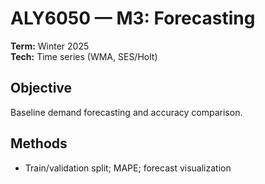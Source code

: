 # ALY6050 — M3: Forecasting
**Term:** Winter 2025  
**Tech:** Time series (WMA, SES/Holt)

## Objective
Baseline demand forecasting and accuracy comparison.

## Methods
- Train/validation split; MAPE; forecast visualization
